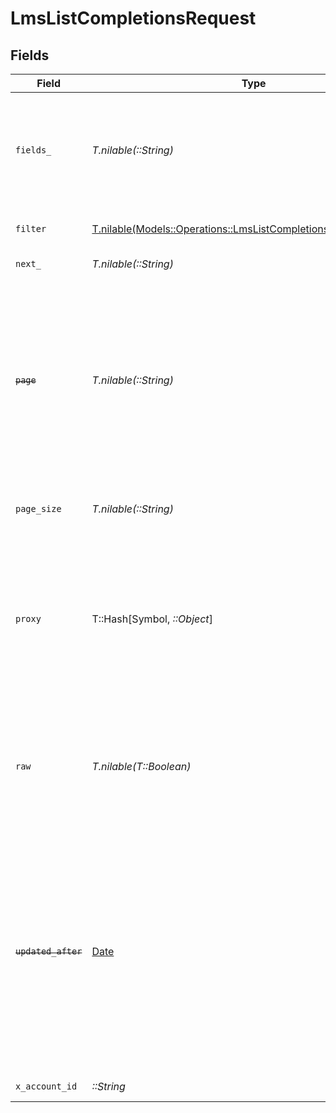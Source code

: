 # LmsListCompletionsRequest


## Fields

| Field                                                                                                                                                                                                                                                                                                                              | Type                                                                                                                                                                                                                                                                                                                               | Required                                                                                                                                                                                                                                                                                                                           | Description                                                                                                                                                                                                                                                                                                                        | Example                                                                                                                                                                                                                                                                                                                            |
| ---------------------------------------------------------------------------------------------------------------------------------------------------------------------------------------------------------------------------------------------------------------------------------------------------------------------------------- | ---------------------------------------------------------------------------------------------------------------------------------------------------------------------------------------------------------------------------------------------------------------------------------------------------------------------------------- | ---------------------------------------------------------------------------------------------------------------------------------------------------------------------------------------------------------------------------------------------------------------------------------------------------------------------------------- | ---------------------------------------------------------------------------------------------------------------------------------------------------------------------------------------------------------------------------------------------------------------------------------------------------------------------------------- | ---------------------------------------------------------------------------------------------------------------------------------------------------------------------------------------------------------------------------------------------------------------------------------------------------------------------------------- |
| `fields_`                                                                                                                                                                                                                                                                                                                          | *T.nilable(::String)*                                                                                                                                                                                                                                                                                                              | :heavy_minus_sign:                                                                                                                                                                                                                                                                                                                 | The comma separated list of fields that will be returned in the response (if empty, all fields are returned)                                                                                                                                                                                                                       | id,remote_id,external_id,remote_external_id,external_reference,content_id,remote_content_id,course_id,remote_course_id,user_id,remote_user_id,completed_at,updated_at,created_at,result,content_external_reference,learning_object_type,learning_object_id,remote_learning_object_id,learning_object_external_reference,time_spent |
| `filter`                                                                                                                                                                                                                                                                                                                           | [T.nilable(Models::Operations::LmsListCompletionsQueryParamFilter)](../../models/operations/lmslistcompletionsqueryparamfilter.md)                                                                                                                                                                                                 | :heavy_minus_sign:                                                                                                                                                                                                                                                                                                                 | LMS Completions Filter                                                                                                                                                                                                                                                                                                             |                                                                                                                                                                                                                                                                                                                                    |
| `next_`                                                                                                                                                                                                                                                                                                                            | *T.nilable(::String)*                                                                                                                                                                                                                                                                                                              | :heavy_minus_sign:                                                                                                                                                                                                                                                                                                                 | The unified cursor                                                                                                                                                                                                                                                                                                                 |                                                                                                                                                                                                                                                                                                                                    |
| ~~`page`~~                                                                                                                                                                                                                                                                                                                         | *T.nilable(::String)*                                                                                                                                                                                                                                                                                                              | :heavy_minus_sign:                                                                                                                                                                                                                                                                                                                 | : warning: ** DEPRECATED **: This will be removed in a future release, please migrate away from it as soon as possible.<br/><br/>The page number of the results to fetch                                                                                                                                                           |                                                                                                                                                                                                                                                                                                                                    |
| `page_size`                                                                                                                                                                                                                                                                                                                        | *T.nilable(::String)*                                                                                                                                                                                                                                                                                                              | :heavy_minus_sign:                                                                                                                                                                                                                                                                                                                 | The number of results per page (default value is 25)                                                                                                                                                                                                                                                                               |                                                                                                                                                                                                                                                                                                                                    |
| `proxy`                                                                                                                                                                                                                                                                                                                            | T::Hash[Symbol, *::Object*]                                                                                                                                                                                                                                                                                                        | :heavy_minus_sign:                                                                                                                                                                                                                                                                                                                 | Query parameters that can be used to pass through parameters to the underlying provider request by surrounding them with 'proxy' key                                                                                                                                                                                               |                                                                                                                                                                                                                                                                                                                                    |
| `raw`                                                                                                                                                                                                                                                                                                                              | *T.nilable(T::Boolean)*                                                                                                                                                                                                                                                                                                            | :heavy_minus_sign:                                                                                                                                                                                                                                                                                                                 | Indicates that the raw request result should be returned in addition to the mapped result (default value is false)                                                                                                                                                                                                                 |                                                                                                                                                                                                                                                                                                                                    |
| ~~`updated_after`~~                                                                                                                                                                                                                                                                                                                | [Date](https://ruby-doc.org/stdlib-2.6.1/libdoc/date/rdoc/Date.html)                                                                                                                                                                                                                                                               | :heavy_minus_sign:                                                                                                                                                                                                                                                                                                                 | : warning: ** DEPRECATED **: This will be removed in a future release, please migrate away from it as soon as possible.<br/><br/>Use a string with a date to only select results updated after that given date                                                                                                                     | 2020-01-01T00:00:00.000Z                                                                                                                                                                                                                                                                                                           |
| `x_account_id`                                                                                                                                                                                                                                                                                                                     | *::String*                                                                                                                                                                                                                                                                                                                         | :heavy_check_mark:                                                                                                                                                                                                                                                                                                                 | The account identifier                                                                                                                                                                                                                                                                                                             |                                                                                                                                                                                                                                                                                                                                    |